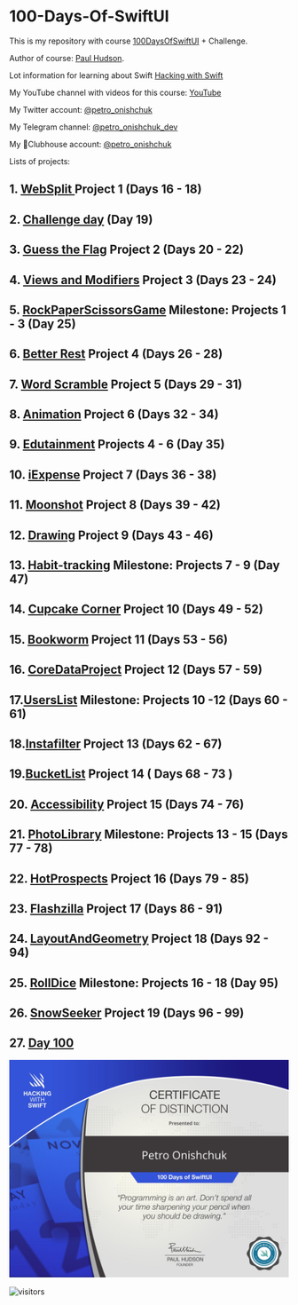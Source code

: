 # 100-Days-Of-SwiftUI

This is my repository with course [100DaysOfSwiftUI](https://www.hackingwithswift.com/100/swiftui)  + Challenge. 

Author of course: [Paul Hudson](https://twitter.com/twostraws). 

Lot information for learning about Swift [Hacking with Swift](https://www.hackingwithswift.com/)

My YouTube channel with videos for this course: [YouTube](https://www.youtube.com/channel/UCnRig_Bxl2PKrdyGjPjA7lA?view_as=subscriber) 

My Twitter account: [@petro_onishchuk](https://mobile.twitter.com/petro_onishchuk)

My Telegram channel: [@petro_onishchuk_dev](https://t.me/petro_onishchuk_dev)

My 👋Clubhouse account: [@petro_onishchuk](https://www.joinclubhouse.com/@petro_onishchuk)

Lists of projects:

## 1. [WebSplit ](https://github.com/PetroOnishchuk/100-Days-Of-SwiftUI/tree/master/Days%2016%20-%2018.%20Project%201) Project 1 (Days 16 - 18)

## 2. [Challenge day](https://github.com/PetroOnishchuk/100-Days-Of-SwiftUI/tree/master/Day%2019%20Challenge%20day%20-%20Unit%20converter) (Day 19)

## 3. [Guess the Flag](https://github.com/PetroOnishchuk/100-Days-Of-SwiftUI/tree/master/Days%2020%20-%2022.%20Project%202) Project 2 (Days 20 - 22)

## 4. [Views and Modifiers](https://github.com/PetroOnishchuk/100-Days-Of-SwiftUI/tree/master/Day%2023%20-%2024.%20Project%203) Project 3 (Days 23 - 24)

## 5. [RockPaperScissorsGame](https://github.com/PetroOnishchuk/100-Days-Of-SwiftUI/tree/master/Day%2025.%20Projects%201-%203/RockPaperScissorsGame) Milestone: Projects 1 - 3 (Day 25)

## 6. [Better Rest](https://github.com/PetroOnishchuk/100-Days-Of-SwiftUI/tree/master/Days%2026%20-%2028%20Project%204) Project 4 (Days 26 - 28)

## 7. [Word Scramble](https://github.com/PetroOnishchuk/100-Days-Of-SwiftUI/tree/master/Days%2029%20-%2031%20Project%205) Project 5 (Days 29 - 31)

## 8. [Animation](https://github.com/PetroOnishchuk/100-Days-Of-SwiftUI/tree/master/Days%2032%20-%2034%20Project%206) Project 6 (Days 32 - 34)

## 9. [Edutainment](https://github.com/PetroOnishchuk/100-Days-Of-SwiftUI/tree/master/Day%2035%20Projects%204-%206) Projects 4 - 6 (Day 35)

## 10. [iExpense](https://github.com/PetroOnishchuk/100-Days-Of-SwiftUI/tree/master/Days%2036%20-%2038%20Project%207) Project 7 (Days 36 - 38)

## 11. [Moonshot](https://github.com/PetroOnishchuk/100-Days-Of-SwiftUI/tree/master/Days%2039%20-%2042%20Project%208/Moonshot) Project 8 (Days 39 - 42)

## 12. [Drawing](https://github.com/PetroOnishchuk/100-Days-Of-SwiftUI/tree/master/Days%2043%20-%2046%20Project%209/Drawing) Project 9 (Days 43 - 46)


## 13. [Habit-tracking](https://github.com/PetroOnishchuk/100-Days-Of-SwiftUI/tree/master/Days%2047%20Milestone%20Projects%207%20-%209/Habit-tracking) Milestone: Projects 7 - 9 (Day 47)


## 14. [Cupcake Corner](https://github.com/PetroOnishchuk/100-Days-Of-SwiftUI/tree/master/Days%2049%20-%2052%20Project%2010/CupcakeCorner) Project 10 (Days 49 - 52)

## 15. [Bookworm](https://github.com/PetroOnishchuk/100-Days-Of-SwiftUI/tree/master/Days%2053%20-%2056%20Project%2011/Bookworm) Project 11 (Days 53 - 56)

## 16. [CoreDataProject](https://github.com/PetroOnishchuk/100-Days-Of-SwiftUI/tree/master/Days%2057%20-%2056%20Project%2012/CoreDataProject) Project 12 (Days 57 - 59) 

## 17.[UsersList](https://github.com/PetroOnishchuk/100-Days-Of-SwiftUI/tree/master/Milestone%20Projects%2010%20-%2012) Milestone: Projects 10 -12 (Days 60 - 61)

## 18.[Instafilter](https://github.com/PetroOnishchuk/100-Days-Of-SwiftUI/tree/master/Days%2062%20-%2067%20Project%2013/Instafilter) Project 13 (Days 62 - 67)

## 19.[BucketList](https://github.com/PetroOnishchuk/100-Days-Of-SwiftUI/tree/master/Days%2068%20-%2073.%20Project%2014/BucketList) Project 14 ( Days 68 - 73 ) 

## 20. [Accessibility](https://github.com/PetroOnishchuk/100-Days-Of-SwiftUI/tree/master/Days%2074%20-%2076.%20Project%2015/Accessibility) Project 15 (Days 74 - 76) 

## 21. [PhotoLibrary](https://github.com/PetroOnishchuk/100-Days-Of-SwiftUI/tree/master/Day%2077%20Milestone%20Projects%2013-%2015/PhotoAlbum) Milestone: Projects  13 - 15 (Days 77 - 78)

## 22. [HotProspects](https://github.com/PetroOnishchuk/100-Days-Of-SwiftUI/tree/master/Days%2079%20-%2085%20Project%2016) Project 16 (Days 79 - 85) 

## 23. [Flashzilla](https://github.com/PetroOnishchuk/100-Days-Of-SwiftUI/tree/master/Days%2086%20-%2091%20Project%2017/Flashzilla) Project 17 (Days 86 - 91) 

## 24. [LayoutAndGeometry](https://github.com/PetroOnishchuk/100-Days-Of-SwiftUI/tree/master/Days%2092%20-%2094%20Project%2018/LayoutAndGeometry) Project 18 (Days 92 - 94) 

## 25. [RollDice](https://github.com/PetroOnishchuk/100-Days-Of-SwiftUI/tree/master/Day%2095%20Milestone%20Projects%2016-18/RollDice) Milestone: Projects 16 - 18 (Day 95)

## 26. [SnowSeeker](https://github.com/PetroOnishchuk/100-Days-Of-SwiftUI/tree/master/Days%2096%20-%2099%20Project%2019/SnowSeeker) Project 19 (Days 96 - 99) 

## 27. [Day 100](https://github.com/PetroOnishchuk/100-Days-Of-SwiftUI/tree/master/Day%20100)

![100DaysOfSwiftUI](https://github.com/PetroOnishchuk/100-Days-Of-SwiftUI/blob/master/Day%20100/certificate.jpeg)

![visitors](https://visitor-badge.glitch.me/badge?page_id=petroonishchuk.petroonishchuk)

<!--![visitors](https://visitor-badge.glitch.me/badge?page_id=petroonishchuk.100DaysOfSwiftUIFM)-->
